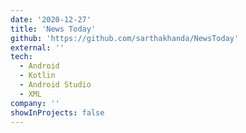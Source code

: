 ```yaml
---
date: '2020-12-27'
title: 'News Today'
github: 'https://github.com/sarthakhanda/NewsToday'
external: ''
tech:
  - Android
  - Kotlin
  - Android Studio
  - XML
company: ''
showInProjects: false
---
```

